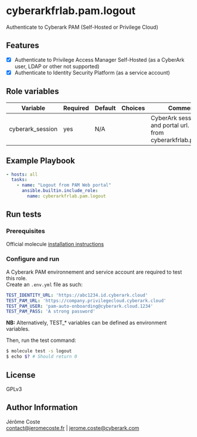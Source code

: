 # cyberarkfrlab.pam.logout

Authenticate to Cyberark PAM (Self-Hosted or Privilege Cloud)

## Features
- [x] Authenticate to Privilege Access Manager Self-Hosted (as a CyberArk user, LDAP or other not supported)
- [x] Authenticate to Identity Security Platform (as a service account)

## Role variables

| Variable         | Required | Default | Choices | Comments                                                                     |
|------------------|----------|---------|---------|------------------------------------------------------------------------------|
| cyberark_session | yes      | N/A     |         | CyberArk session token and portal url. Obtained from cyberarkfrlab.pam.login |

## Example Playbook
```yaml
- hosts: all
  tasks:
    - name: "Logout from PAM Web portal"
      ansible.builtin.include_role:
        name: cyberarkfrlab.pam.logout
```

## Run tests

### Prerequisites

Official molecule [installation instructions](https://ansible.readthedocs.io/projects/molecule/installation/)

### Configure and run

A Cyberark PAM environnement and service account are required to test this role. \
Create an `.env.yml` file as such:
```yaml
TEST_IDENTITY_URL: 'https://abc1234.id.cyberark.cloud'
TEST_PAM_URL: 'https://company.privilegecloud.cyberark.cloud'
TEST_PAM_USER: 'pam-auto-onboarding@cyberark.cloud.1234'
TEST_PAM_PASS: 'A strong password'
```

**NB:** Alternatively, TEST_* variables can be defined as environment variables.

Then, run the test command:
```bash
$ molecule test -s logout
$ echo $? # Should return 0
```

## License

GPLv3

## Author Information

Jérôme Coste   
contact@jeromecoste.fr | jerome.coste@cyberark.com
